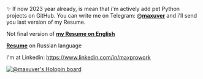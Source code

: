 ✨ If now 2023 year already, is mean that i'm actively add pet Python projects on GitHub. 
You can write me on Telegram: @__[maxuver](t.me/maxuver)__ and i'll send you last version of my Resume.

Not final version of __[my Resume on English](https://drive.google.com/file/d/1WU3gQ3Sh26fIbAkKh6DoHcekp3sfRq92/view)__

__[Resume](https://docs.google.com/document/d/1wrzgAehfEP70e997lFyVJ7FodYzjqVlD-5yKSdr2OA4/edit)__ on Russian language


I'm at Linkedin: https://www.linkedin.com/in/maxprowork

[![@maxuver's Holopin board](https://holopin.me/maxuver)](https://holopin.io/@maxuver)  
   
<!---
maxuver/maxuver is a ✨ special ✨ repository because its `README.md` (this file) appears on your GitHub profile.
You can click the Preview link to take a look at your changes.
--->
